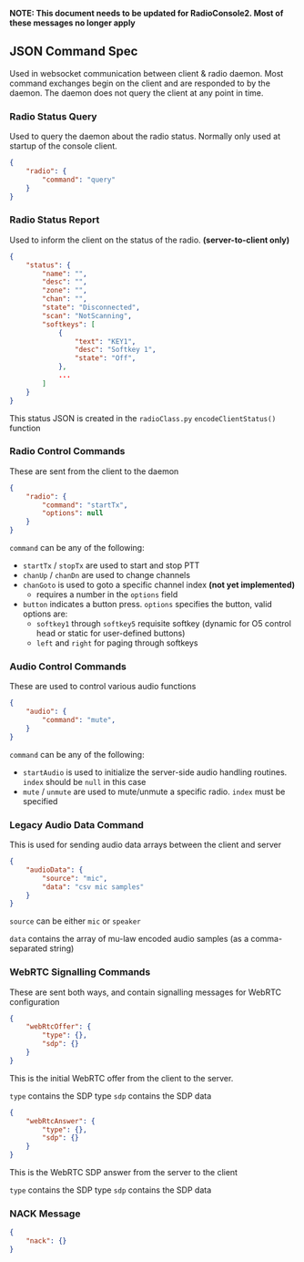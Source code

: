**NOTE: This document needs to be updated for RadioConsole2. Most of these messages no longer apply**

## JSON Command Spec

Used in websocket communication between client & radio daemon. Most command exchanges begin on the client and are responded to by the daemon. The daemon does not query the client at any point in time.

### Radio Status Query

Used to query the daemon about the radio status. Normally only used at startup of the console client.

```json
{
    "radio": {
        "command": "query"
    }
}
```

### Radio Status Report

Used to inform the client on the status of the radio. **(server-to-client only)**

```json
{
    "status": {
        "name": "",
        "desc": "",
        "zone": "",
        "chan": "",
        "state": "Disconnected",
        "scan": "NotScanning",
        "softkeys": [
            {
                "text": "KEY1",
                "desc": "Softkey 1",
                "state": "Off",
            },
            ...
        ]
    }
}
```

This status JSON is created in the `radioClass.py` `encodeClientStatus()` function

### Radio Control Commands

These are sent from the client to the daemon

```json
{
    "radio": {
        "command": "startTx",
        "options": null
    }
}
```

`command` can be any of the following:
- `startTx` / `stopTx` are used to start and stop PTT
- `chanUp` / `chanDn` are used to change channels
- `chanGoto` is used to goto a specific channel index **(not yet implemented)**
   - requires a number in the `options` field
- `button` indicates a button press. `options` specifies the button, valid options are:
   - `softkey1` through `softkey5` requisite softkey (dynamic for O5 control head or static for user-defined buttons)
   - `left` and `right` for paging through softkeys

### Audio Control Commands

These are used to control various audio functions

```json
{
    "audio": {
        "command": "mute",
    }
}
```

`command` can be any of the following:
 - `startAudio` is used to initialize the server-side audio handling routines. `index` should be `null` in this case
 - `mute` / `unmute` are used to mute/unmute a specific radio. `index` must be specified
 

### Legacy Audio Data Command

This is used for sending audio data arrays between the client and server

```json
{
    "audioData": {
        "source": "mic",
        "data": "csv mic samples"
    }
}
```

`source` can be either `mic` or `speaker`

`data` contains the array of mu-law encoded audio samples (as a comma-separated string)

### WebRTC Signalling Commands

These are sent both ways, and contain signalling messages for WebRTC configuration

```json
{
    "webRtcOffer": {
        "type": {},
        "sdp": {}
    }
}
```

This is the initial WebRTC offer from the client to the server.

`type` contains the SDP type
`sdp` contains the SDP data

```json
{
    "webRtcAnswer": {
        "type": {},
        "sdp": {}
    }
}
```

This is the WebRTC SDP answer from the server to the client

`type` contains the SDP type
`sdp` contains the SDP data

### NACK Message

```json
{
    "nack": {}
}
```